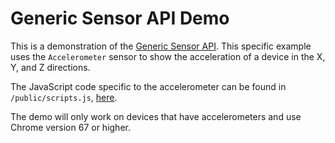 # Generic Sensor API Demo

This is a demonstration of the [Generic Sensor API](https://www.w3.org/TR/generic-sensor/). This specific example 
uses the `Accelerometer` sensor to show the acceleration of a device in the X, Y, and Z directions.

The JavaScript code specific to the accelerometer can be found in `/public/scripts.js`, [here](https://github.com/robbiejaeger/generic-sensor/blob/master/public/scripts.js#L16-L46).

The demo will only work on devices that have accelerometers and use Chrome version 67 or higher.